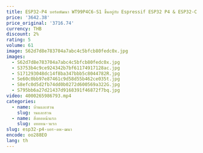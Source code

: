 ```yaml
---
title: ESP32-P4 บอร์ดพัฒนา WT99P4C6-S1 ขึ้นอยู่กับ Espressif ESP32 P4 & ESP32-C6 ชิป Lcd สมาร์ทสําหรับอุปกรณ์ Iot
price: '3642.38'
price_original: '3716.74'
currency: THB
discount: 2%
rating: 5
volume: 61
image: S62d7d8e783704a7abc4c5bfcb80fedc0x.jpg
images:
  - S62d7d8e783704a7abc4c5bfcb80fedc0x.jpg
  - S3753b4c9ce924342b7bf61174917128ac.jpg
  - S171293048dc14f8ba347bbb5c8044782R.jpg
  - Se60c0bb97e87461c9d58d55b462ce035t.jpg
  - S8efc0d5d2fb74dd0b0272d600569a322G.jpg
  - S795bb6a27d21437d9168391f46872f7bq.jpg
video: 4000265986793.mp4
categories:
  - name: บ้านและสวน
    slug: านและสวน
  - name: สิ่งทอหน้าแรก
    slug: งทอหน-าแรก
slug: esp32-p4-บอร-ดพ-ฒนา
encode: oo288EO
lang: th
---
```

  